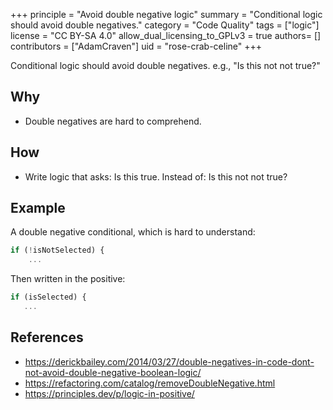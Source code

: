 +++
principle = "Avoid double negative logic"
summary = "Conditional logic should avoid double negatives."
category = "Code Quality"
tags = ["logic"]
license = "CC BY-SA 4.0"
allow_dual_licensing_to_GPLv3 = true
authors= []
contributors = ["AdamCraven"]
uid = "rose-crab-celine"
+++

Conditional logic should avoid double negatives. e.g., "Is this not not true?"

## Why

- Double negatives are hard to comprehend.

## How

- Write logic that asks: Is this true. Instead of: Is this not not true?

## Example

A double negative conditional, which is hard to understand:

```js
if (!isNotSelected) {
    ...
```

Then written in the positive:

```js
if (isSelected) {
   ...
```

## References

- https://derickbailey.com/2014/03/27/double-negatives-in-code-dont-not-avoid-double-negative-boolean-logic/
- https://refactoring.com/catalog/removeDoubleNegative.html
- https://principles.dev/p/logic-in-positive/
